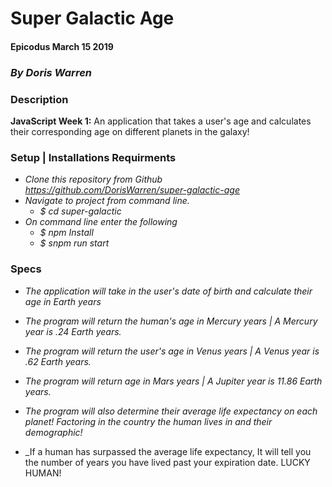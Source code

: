 # Super Galactic Age

#### Epicodus March 15 2019

### _By Doris Warren_

### Description

**JavaScript Week 1:** An application that takes a user's age and calculates their corresponding age on different planets in the galaxy!

### Setup | Installations Requirments
* _Clone this repository from Github https://github.com/DorisWarren/super-galactic-age_
* _Navigate to project from command line._
  * _$ cd super-galactic_
* _On command line enter the following_
  * _$ npm Install_
  * _$ snpm run start_


### Specs
* _The application will take in the user's date of birth and calculate their age in Earth years_

* _The program will return the human's age in Mercury years | A Mercury year is .24 Earth years._

* _The program will return the user's age in Venus years | A Venus year is .62  Earth years._

* _The program will return age in Mars years | A Jupiter year is 11.86 Earth years._

* _The program will also determine their average life expectancy on each planet! Factoring in the country the human lives in and their demographic!_

* _If a human has surpassed the average life expectancy, It will tell you the number of years you have lived past your expiration date. LUCKY HUMAN!
